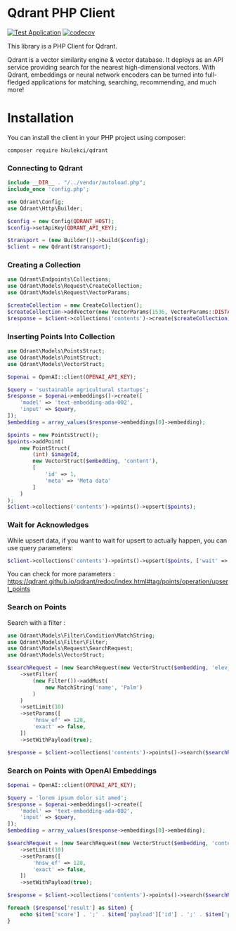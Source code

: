 # Qdrant PHP Client

[![Test Application](https://github.com/hkulekci/qdrant-php/actions/workflows/test.yaml/badge.svg)](https://github.com/hkulekci/qdrant-php/actions/workflows/test.yaml) [![codecov](https://codecov.io/github/hkulekci/qdrant-php/branch/main/graph/badge.svg?token=5K8FAI0C9B)](https://codecov.io/github/hkulekci/qdrant-php)

This library is a PHP Client for Qdrant.  

Qdrant is a vector similarity engine & vector database. It deploys as an API service providing search for the nearest 
high-dimensional vectors. With Qdrant, embeddings or neural network encoders can be turned into full-fledged 
applications for matching, searching, recommending, and much more!

# Installation

You can install the client in your PHP project using composer:

```shell
composer require hkulekci/qdrant
```

### Connecting to Qdrant 

```php
include __DIR__ . "/../vendor/autoload.php";
include_once 'config.php';

use Qdrant\Config;
use Qdrant\Http\Builder;

$config = new Config(QDRANT_HOST);
$config->setApiKey(QDRANT_API_KEY);

$transport = (new Builder())->build($config);
$client = new Qdrant($transport);
```

### Creating a Collection

```php
use Qdrant\Endpoints\Collections;
use Qdrant\Models\Request\CreateCollection;
use Qdrant\Models\Request\VectorParams;

$createCollection = new CreateCollection();
$createCollection->addVector(new VectorParams(1536, VectorParams::DISTANCE_COSINE), 'content');
$response = $client->collections('contents')->create($createCollection);
```

### Inserting Points Into Collection

```php
use Qdrant\Models\PointsStruct;
use Qdrant\Models\PointStruct;
use Qdrant\Models\VectorStruct;

$openai = OpenAI::client(OPENAI_API_KEY);

$query = 'sustainable agricultural startups';
$response = $openai->embeddings()->create([
    'model' => 'text-embedding-ada-002',
    'input' => $query,
]);
$embedding = array_values($response->embeddings[0]->embedding);

$points = new PointsStruct();
$points->addPoint(
    new PointStruct(
        (int) $imageId,
        new VectorStruct($embedding, 'content'),
        [
            'id' => 1,
            'meta' => 'Meta data'
        ]
    )
);
$client->collections('contents')->points()->upsert($points);
```

### Wait for Acknowledges

While upsert data, if you want to wait for upsert to actually happen, you can use query parameters:

```php
$client->collections('contents')->points()->upsert($points, ['wait' => 'true']);
```

You can check for more parameters : https://qdrant.github.io/qdrant/redoc/index.html#tag/points/operation/upsert_points

### Search on Points

Search with a filter :

```php
use Qdrant\Models\Filter\Condition\MatchString;
use Qdrant\Models\Filter\Filter;
use Qdrant\Models\Request\SearchRequest;
use Qdrant\Models\VectorStruct;

$searchRequest = (new SearchRequest(new VectorStruct($embedding, 'elev_pitch')))
    ->setFilter(
        (new Filter())->addMust(
            new MatchString('name', 'Palm')
        )
    )
    ->setLimit(10)
    ->setParams([
        'hnsw_ef' => 128,
        'exact' => false,
    ])
    ->setWithPayload(true);

$response = $client->collections('contents')->points()->search($searchRequest);
```

### Search on Points with OpenAI Embeddings

```php
$openai = OpenAI::client(OPENAI_API_KEY);

$query = 'lorem ipsum dolor sit amed';
$response = $openai->embeddings()->create([
    'model' => 'text-embedding-ada-002',
    'input' => $query,
]);
$embedding = array_values($response->embeddings[0]->embedding);

$searchRequest = (new SearchRequest(new VectorStruct($embedding, 'content')))
    ->setLimit(10)
    ->setParams([
        'hnsw_ef' => 128,
        'exact' => false,
    ])
    ->setWithPayload(true);

$response = $client->collections('contents')->points()->search($searchRequest);

foreach ($response['result'] as $item) {
    echo $item['score'] . ';' . $item['payload']['id'] . ';' . $item['payload']['meta_data'] . PHP_EOL;
}
```